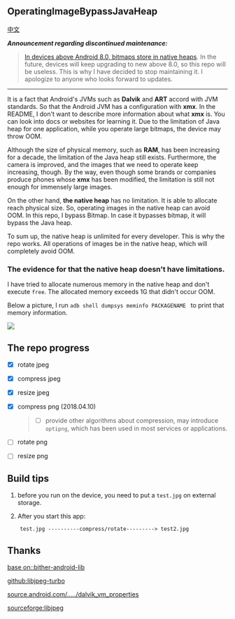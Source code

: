 OperatingImageBypassJavaHeap
------------------
[中文](https://github.com/BruceWind/OperatingImageBypassDalvik/blob/master/README_CN.md)

***Announcement regarding discontinued maintenance:***
> [In devices above Android 8.0, bitmaps store in native heaps](https://developer.android.com/topic/performance/graphics/manage-memory). 
> In the future, devices will keep upgrading to new above 8.0, so this repo will be useless. This is why I have decided to stop maintaining it.
> I apologize to anyone who looks forward to updates.
------------------

It is a fact that Android's JVMs such as **Dalvik** and **ART** accord with JVM standards. So that the Android JVM has a configuration with **xmx**. In the README, I don't want to describe more information about what **xmx** is. You can look into docs or websites for learning it. 
Due to the limitation of Java heap for one application, while you operate large bitmaps, the device may throw OOM.

Although the size of physical memory, such as **RAM**, has been increasing for a decade, the limitation of the Java heap still exists. Furthermore, the camera is improved, and the images that we need to operate keep increasing, though.
By the way, even though some brands or companies produce phones whose **xmx** has been modified, the limitation is still not enough for immensely large images. 

On the other hand, **the native heap** has no limitation. It is able to allocate reach physical size.
So, operating images in the native heap can avoid OOM. In this repo, I bypass Bitmap. In case it bypasses bitmap, it will bypass the Java heap.

To sum up, the native heap is unlimited for every developer. This is why the repo works. All operations of images be in the native heap, which will completely avoid OOM. 



### The evidence for that the native heap doesn't have limitations.
I have tried to allocate numerous memory in the native heap and don't execute `free`. The allocated memory exceeds 1G that didn't occur OOM.

Below a picture, I run ```adb shell dumpsys meminfo PACKAGENAME ``` to print that memory information.

![](https://github.com/weizongwei5/my_blog_datasave/raw/62e952490c7fc3ef1f478c52985d4686331d17e0/img/native_memory_show.png)


## The repo progress

- [x] rotate  jpeg
- [x] compress jpeg
- [x]  resize jpeg

- [x] compress  png          (2018.04.10)  
    > - [ ] provide other algorithms about compression, may introduce `optipng`, which has been used in most services or applications.
- [ ]  rotate  png
- [ ]  resize png

## Build tips
1. before you run on the device, you need to put a `test.jpg` on external storage.

2. After you start this app: 
```
    test.jpg ----------compress/rotate---------> test2.jpg
```


Thanks
------------------------------
[base on::bither-android-lib](https://github.com/bither/bither-android-lib)

[github:libjpeg-turbo](https://github.com/libjpeg-turbo/libjpeg-turbo)

[source.android.com/...../dalvik_vm_properties](https://source.android.com/devices/tech/dalvik/configure?hl=zh-cn#dalvik_vm_properties)

[sourceforge:libjpeg](http://libjpeg.sourceforge.net/)

